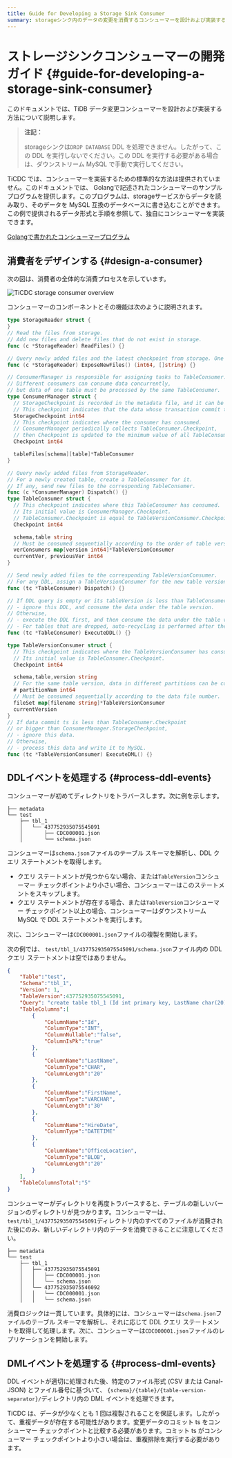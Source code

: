 ```yaml
---
title: Guide for Developing a Storage Sink Consumer
summary: storageシンク内のデータの変更を消費するコンシューマーを設計および実装する方法を学習します。
---
```


# ストレージシンクコンシューマーの開発ガイド {#guide-for-developing-a-storage-sink-consumer}

このドキュメントでは、TiDB データ変更コンシューマーを設計および実装する方法について説明します。

> **注記：**
>
> storageシンクは`DROP DATABASE` DDL を処理できません。したがって、この DDL を実行しないでください。この DDL を実行する必要がある場合は、ダウンストリーム MySQL で手動で実行してください。

TiCDC では、コンシューマーを実装するための標準的な方法は提供されていません。このドキュメントでは、 Golangで記述されたコンシューマーのサンプル プログラムを提供します。このプログラムは、storageサービスからデータを読み取り、そのデータを MySQL 互換のデータベースに書き込むことができます。この例で提供されるデータ形式と手順を参照して、独自にコンシューマーを実装できます。

[Golangで書かれたコンシューマープログラム](https://github.com/pingcap/tiflow/tree/release-8.1/cmd/storage-consumer)

## 消費者をデザインする {#design-a-consumer}

次の図は、消費者の全体的な消費プロセスを示しています。

![TiCDC storage consumer overview](https://download.pingcap.com/images/docs/ticdc/ticdc-storage-consumer-overview.png)

コンシューマーのコンポーネントとその機能は次のように説明されます。

```go
type StorageReader struct {
}
// Read the files from storage.
// Add new files and delete files that do not exist in storage.
func (c *StorageReader) ReadFiles() {}

// Query newly added files and the latest checkpoint from storage. One file can only be returned once.
func (c *StorageReader) ExposeNewFiles() (int64, []string) {}

// ConsumerManager is responsible for assigning tasks to TableConsumer.
// Different consumers can consume data concurrently,
// but data of one table must be processed by the same TableConsumer.
type ConsumerManager struct {
  // StorageCheckpoint is recorded in the metadata file, and it can be fetched by calling `StorageReader.ExposeNewFiles()`.
  // This checkpoint indicates that the data whose transaction commit time is less than this checkpoint has been stored in storage.
  StorageCheckpoint int64
  // This checkpoint indicates where the consumer has consumed.
  // ConsumerManager periodically collects TableConsumer.Checkpoint,
  // then Checkpoint is updated to the minimum value of all TableConsumer.Checkpoint.
  Checkpoint int64

  tableFiles[schema][table]*TableConsumer
}

// Query newly added files from StorageReader.
// For a newly created table, create a TableConsumer for it.
// If any, send new files to the corresponding TableConsumer.
func (c *ConsumerManager) Dispatch() {}
type TableConsumer struct {
  // This checkpoint indicates where this TableConsumer has consumed.
  // Its initial value is ConsumerManager.Checkpoint.
  // TableConsumer.Checkpoint is equal to TableVersionConsumer.Checkpoint.
  Checkpoint int64

  schema,table string
  // Must be consumed sequentially according to the order of table versions.
  verConsumers map[version int64]*TableVersionConsumer
  currentVer, previousVer int64
}

// Send newly added files to the corresponding TableVersionConsumer.
// For any DDL, assign a TableVersionConsumer for the new table version.
func (tc *TableConsumer) Dispatch() {}

// If DDL query is empty or its tableVersion is less than TableConsumer.Checkpoint,
// - ignore this DDL, and consume the data under the table version.
// Otherwise,
// - execute the DDL first, and then consume the data under the table version.
// - For tables that are dropped, auto-recycling is performed after the drop table DDL is executed.
func (tc *TableConsumer) ExecuteDDL() {}

type TableVersionConsumer struct {
  // This checkpoint indicates where the TableVersionConsumer has consumed.
  // Its initial value is TableConsumer.Checkpoint.
  Checkpoint int64

  schema,table,version string
  // For the same table version, data in different partitions can be consumed concurrently.
  # partitionNum int64
  // Must be consumed sequentially according to the data file number.
  fileSet map[filename string]*TableVersionConsumer
  currentVersion
}
// If data commit ts is less than TableConsumer.Checkpoint
// or bigger than ConsumerManager.StorageCheckpoint,
// - ignore this data.
// Otherwise,
// - process this data and write it to MySQL.
func (tc *TableVersionConsumer) ExecuteDML() {}
```

## DDLイベントを処理する {#process-ddl-events}

コンシューマーが初めてディレクトリをトラバースします。次に例を示します。

    ├── metadata
    └── test
        ├── tbl_1
        │   └── 437752935075545091
        │       ├── CDC000001.json
        │       └── schema.json

コンシューマーは`schema.json`ファイルのテーブル スキーマを解析し、DDL クエリ ステートメントを取得します。

-   クエリ ステートメントが見つからない場合、または`TableVersion`コンシューマー チェックポイントより小さい場合、コンシューマーはこのステートメントをスキップします。
-   クエリ ステートメントが存在する場合、または`TableVersion`コンシューマー チェックポイント以上の場合、コンシューマーはダウンストリーム MySQL で DDL ステートメントを実行します。

次に、コンシューマーは`CDC000001.json`ファイルの複製を開始します。

次の例では、 `test/tbl_1/437752935075545091/schema.json`ファイル内の DDL クエリ ステートメントは空ではありません。

```json
{
    "Table":"test",
    "Schema":"tbl_1",
    "Version": 1,
    "TableVersion":437752935075545091,
    "Query": "create table tbl_1 (Id int primary key, LastName char(20), FirstName varchar(30), HireDate datetime, OfficeLocation Blob(20))",
    "TableColumns":[
        {
            "ColumnName":"Id",
            "ColumnType":"INT",
            "ColumnNullable":"false",
            "ColumnIsPk":"true"
        },
        {
            "ColumnName":"LastName",
            "ColumnType":"CHAR",
            "ColumnLength":"20"
        },
        {
            "ColumnName":"FirstName",
            "ColumnType":"VARCHAR",
            "ColumnLength":"30"
        },
        {
            "ColumnName":"HireDate",
            "ColumnType":"DATETIME"
        },
        {
            "ColumnName":"OfficeLocation",
            "ColumnType":"BLOB",
            "ColumnLength":"20"
        }
    ],
    "TableColumnsTotal":"5"
}
```

コンシューマーがディレクトリを再度トラバースすると、テーブルの新しいバージョンのディレクトリが見つかります。コンシューマーは、 `test/tbl_1/437752935075545091`ディレクトリ内のすべてのファイルが消費された後にのみ、新しいディレクトリ内のデータを消費できることに注意してください。

    ├── metadata
    └── test
        ├── tbl_1
        │   ├── 437752935075545091
        │   │   ├── CDC000001.json
        │   │   └── schema.json
        │   └── 437752935075546092
        │   │   └── CDC000001.json
        │   │   └── schema.json

消費ロジックは一貫しています。具体的には、コンシューマーは`schema.json`ファイルのテーブル スキーマを解析し、それに応じて DDL クエリ ステートメントを取得して処理します。次に、コンシューマーは`CDC000001.json`ファイルのレプリケーションを開始します。

## DMLイベントを処理する {#process-dml-events}

DDL イベントが適切に処理された後、特定のファイル形式 (CSV または Canal-JSON) とファイル番号に基づいて、 `{schema}/{table}/{table-version-separator}/`ディレクトリ内の DML イベントを処理できます。

TiCDC は、データが少なくとも 1 回は複製されることを保証します。したがって、重複データが存在する可能性があります。変更データのコミット ts をコンシューマー チェックポイントと比較する必要があります。コミット ts がコンシューマー チェックポイントより小さい場合は、重複排除を実行する必要があります。
